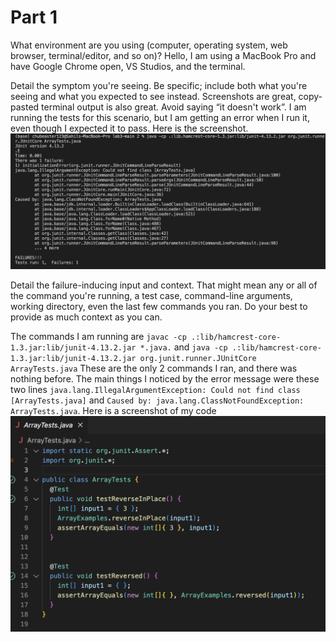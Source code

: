 # Part 1

What environment are you using (computer, operating system, web browser, terminal/editor, and so on)?
Hello, I am using a MacBook Pro and have Google Chrome open, VS Studios, and the terminal.

Detail the symptom you're seeing. Be specific; include both what you're seeing and what you expected to see instead. Screenshots are great, copy-pasted terminal output is also great. Avoid saying “it doesn't work”.
I am running the tests for this scenario, but I am getting an error when I run it, even though I expected it to pass. 
Here is the screenshot.
![Image](cse15l-lab5-error.png)


Detail the failure-inducing input and context. That might mean any or all of the command you're running, a test case, command-line arguments, working directory, even the last few commands you ran. Do your best to provide as much context as you can.

The commands I am running are `javac -cp .:lib/hamcrest-core-1.3.jar:lib/junit-4.13.2.jar *.java.`
and `java -cp .:lib/hamcrest-core-1.3.jar:lib/junit-4.13.2.jar org.junit.runner.JUnitCore ArrayTests.java`
These are the only 2 commands I ran, and there was nothing before. The main things I noticed by the error message were these two lines
`java.lang.IllegalArgumentException: Could not find class [ArrayTests.java]` and `Caused by: java.lang.ClassNotFoundException: ArrayTests.java`.
Here is a screenshot of my code ![Image](cse15l-lab5-code.png)
